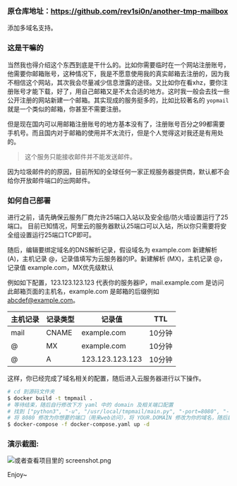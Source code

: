 ### 原仓库地址：https://github.com/rev1si0n/another-tmp-mailbox

添加多域名支持。

### 这是干嘛的

当然我也得介绍这个东西到底是干什么的。比如你需要临时在一个网站注册账号，他需要你邮箱账号，这种情况下，我是不愿意使用我的真实邮箱去注册的，因为我不相信这个网站，其次我会尽量减少信息泄露的途径。又比如你在看xhz，要你注册账号才能下载，好了，用自己邮箱又是不太合适的地方。这时我一般会去找一些公开注册的网站新建一个邮箱。其实现成的服务挺多的，比如比较著名的 `yopmail` 就是一个类似的邮箱，你甚至不需要注册。

但是现在国内可以用邮箱注册账号的地方基本没有了，注册账号百分之99都需要手机号。而且国内对于邮箱的使用并不太流行，但是个人觉得这对我还是有用处的。

> 这个服务只能接收邮件并不能发送邮件。

因为垃圾邮件的的原因，目前所知的全球任何一家正规服务器提供商，默认都不会给你开放邮件端口的出网邮件。

### 如何自己部署

进行之前，请先确保云服务厂商允许25端口入站以及安全组/防火墙设置运行了25端口。
目前已知情况，阿里云的服务器默认25端口可以入站，所以你只需要将安全组设置运行25端口TCP即可。

随后，编辑要绑定域名的DNS解析记录，假设域名为 example.com
新建解析 (A)，主机记录 @，记录值填写为云服务器的IP。新建解析 (MX)，主机记录 @，记录值 example.com，MX优先级默认


例如如下配置，123.123.123.123 代表你的服务器IP，mail.example.com 是访问此邮箱页面的主机名，example.com 是邮箱的后缀例如 abcdef@example.com。


|主机记录|记录类型|记录值|TTL|
|  ----  | ----  | ----  | ----  |
|mail|CNAME|example.com|10分钟|
|@|MX|example.com|10分钟|
|@|A|123.123.123.123|10分钟|

这样，你已经完成了域名相关的配置，随后进入云服务器进行以下操作。

```bash
# cd 到源码文件夹
$ docker build -t tmpmail .
# 等待结束，随后自行修改下方 yaml 中的 domain 及相关端口配置
# 找到 ["python3", "-u", "/usr/local/tmpmail/main.py", "-port=8080", "-domain=example1.com,example2.com"]
# 将 8080 修改为你想要的端口（用来web访问），将 YOUR.DOMAIN 修改为你的域名，随后启动即可
$ docker-compose -f docker-compose.yaml up -d
```

### 演示截图:
![或者查看项目里的 screenshot.png](screenshot.png)

Enjoy~
